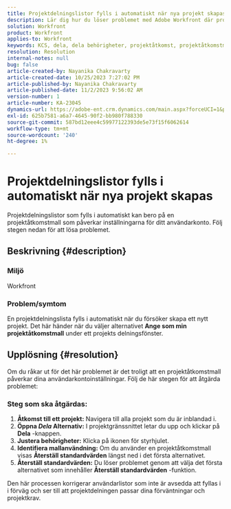 ```yaml
---
title: Projektdelningslistor fylls i automatiskt när nya projekt skapas
description: Lär dig hur du löser problemet med Adobe Workfront där projektdelningslistor automatiskt fylls i i förväg när du skapar nya projekt.
solution: Workfront
product: Workfront
applies-to: Workfront
keywords: KCS, dela, dela behörigheter, projektåtkomst, projektåtkomstmall, Workfront
resolution: Resolution
internal-notes: null
bug: false
article-created-by: Nayanika Chakravarty
article-created-date: 10/25/2023 7:27:02 PM
article-published-by: Nayanika Chakravarty
article-published-date: 11/2/2023 9:56:02 AM
version-number: 1
article-number: KA-23045
dynamics-url: https://adobe-ent.crm.dynamics.com/main.aspx?forceUCI=1&pagetype=entityrecord&etn=knowledgearticle&id=a3a23476-6c73-ee11-9ae7-6045bd006295
exl-id: 625b7581-a6a7-4645-90f2-bb980f788330
source-git-commit: 587bd12eee4c59977122393de5e73f15f6062614
workflow-type: tm+mt
source-wordcount: '240'
ht-degree: 1%

---
```


# Projektdelningslistor fylls i automatiskt när nya projekt skapas


Projektdelningslistor som fylls i automatiskt kan bero på en projektåtkomstmall som påverkar inställningarna för ditt användarkonto. Följ stegen nedan för att lösa problemet.

## Beskrivning {#description}


### <b>Miljö</b>

Workfront

### <b>Problem/symtom</b>

En projektdelningslista fylls i automatiskt när du försöker skapa ett nytt projekt. Det här händer när du väljer alternativet <b>Ange som min projektåtkomstmall</b> under ett projekts delningsfönster.


## Upplösning {#resolution}


Om du råkar ut för det här problemet är det troligt att en projektåtkomstmall påverkar dina användarkontoinställningar. Följ de här stegen för att åtgärda problemet:

### Steg som ska åtgärdas:  

1. <b>Åtkomst till ett projekt:</b> Navigera till alla projekt som du är inblandad i.
2. <b>Öppna *Dela* Alternativ:</b> I projektgränssnittet letar du upp och klickar på <b>Dela</b> -knappen.
3. <b>Justera behörigheter:</b> Klicka på ikonen för styrhjulet.
4. <b>Identifiera mallanvändning:</b> Om du använder en projektåtkomstmall visas <b>Återställ standardvärden</b> längst ned i det första alternativet.
5. <b>Återställ standardvärden:</b> Du löser problemet genom att välja det första alternativet som innehåller <b>Återställ standardvärden</b> -funktion.


Den här processen korrigerar användarlistor som inte är avsedda att fyllas i i förväg och ser till att projektdelningen passar dina förväntningar och projektkrav.
